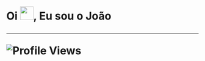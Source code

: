 <h1 align="left">Oi <img src="https://raw.githubusercontent.com/kaueMarques/kaueMarques/master/hi.gif" width="35px">, Eu sou o João
<hr>
<p align="left"><img src="https://komarev.com/ghpvc/?username=devjoaovl&color=yellow" alt="Profile Views"/></p> 
